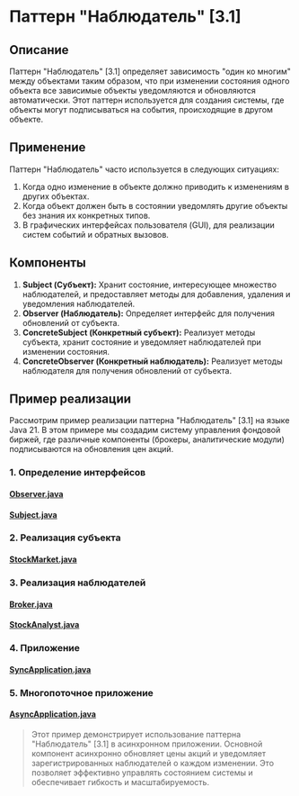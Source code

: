 # Паттерн "Наблюдатель" [3.1]

## Описание

Паттерн "Наблюдатель" [3.1] определяет зависимость "один ко многим" между объектами таким образом, что при изменении состояния одного объекта все зависимые объекты уведомляются и
обновляются автоматически. Этот паттерн используется для создания системы, где объекты могут подписываться на события, происходящие в другом объекте.

## Применение

Паттерн "Наблюдатель" часто используется в следующих ситуациях:

1. Когда одно изменение в объекте должно приводить к изменениям в других объектах.
2. Когда объект должен быть в состоянии уведомлять другие объекты без знания их конкретных типов.
3. В графических интерфейсах пользователя (GUI), для реализации систем событий и обратных вызовов.

## Компоненты

1. **Subject (Субъект):** Хранит состояние, интересующее множество наблюдателей, и предоставляет методы для добавления, удаления и уведомления наблюдателей.
2. **Observer (Наблюдатель):** Определяет интерфейс для получения обновлений от субъекта.
3. **ConcreteSubject (Конкретный субъект):** Реализует методы субъекта, хранит состояние и уведомляет наблюдателей при изменении состояния.
4. **ConcreteObserver (Конкретный наблюдатель):** Реализует методы наблюдателя для получения обновлений от субъекта.

## Пример реализации

Рассмотрим пример реализации паттерна "Наблюдатель" [3.1] на языке Java 21. В этом примере мы создадим систему управления фондовой биржей, где различные компоненты (брокеры,
аналитические модули) подписываются на обновления цен акций.

### 1. Определение интерфейсов

#### [Observer.java](src/main/java/InnovativeBuddies/patterns/observer/Observer.java)

#### [Subject.java](src/main/java/InnovativeBuddies/patterns/observer/Subject.java)

### 2. Реализация субъекта

#### [StockMarket.java](src/main/java/InnovativeBuddies/patterns/observer/StockMarket.java)

### 3. Реализация наблюдателей

#### [Broker.java](src/main/java/InnovativeBuddies/patterns/observer/Broker.java)

#### [StockAnalyst.java](src/main/java/InnovativeBuddies/patterns/observer/StockAnalyst.java)

### 4. Приложение

#### [SyncApplication.java](src/main/java/InnovativeBuddies/patterns/observer/Main.java)

### 5. Многопоточное приложение

#### [AsyncApplication.java](src/main/java/InnovativeBuddies/patterns/observer/async/AsyncApplication.java)

> Этот пример демонстрирует использование паттерна "Наблюдатель" [3.1] в асинхронном приложении. Основной компонент асинхронно обновляет цены акций и уведомляет зарегистрированных
> наблюдателей о каждом изменении. Это позволяет эффективно управлять состоянием системы и обеспечивает гибкость и масштабируемость.
